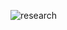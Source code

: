 ![research](https://user-images.githubusercontent.com/78848865/107767596-309d5180-6d5b-11eb-8198-31f3a8939e5c.jpeg)
